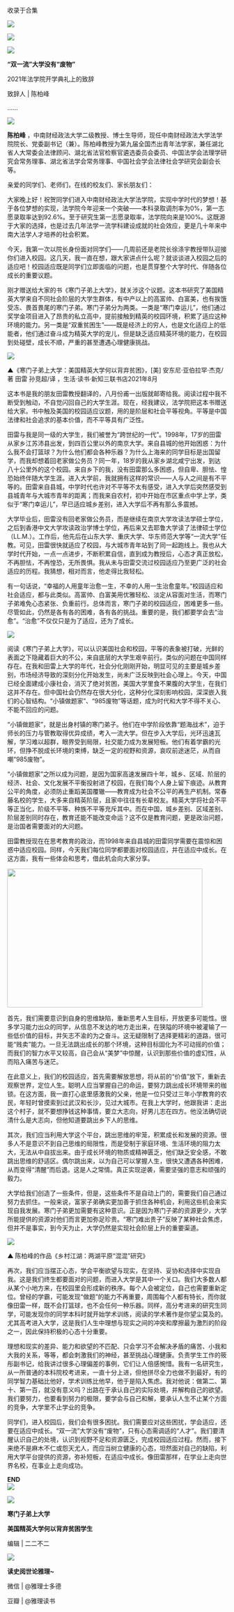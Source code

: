 

收录于合集

![](/images/49/2.png)

![](/images/49/3.jpeg)

  

![](/images/49/4.png)

**“双一流”大学没有“废物”**

  

2021年法学院开学典礼上的致辞

致辞人 | 陈柏峰

  

……

![](/images/49/5.jpeg)

 **陈柏峰**
，中南财经政法大学二级教授、博士生导师，现任中南财经政法大学法学院院长、党委副书记（兼）。陈柏峰教授为第九届全国杰出青年法学家，兼任湖北省人大常委会法律顾问、湖北省法官检察官遴选委员会委员、中国法学会法理学研究会常务理事、湖北省法学会常务理事、中国社会学会法律社会学研究会副会长等。

  

亲爱的同学们、老师们，在线的校友们、家长朋友们：

大家晚上好！祝贺同学们进入中南财经政法大学法学院，实现中学时代的梦想！基于各位梦想的实现，法学院今年迎来一个突破——本科录取调剂率为0%，第一志愿录取率达到92.6%。至于研究生第一志愿录取率，法学院向来是100%。这既源于大家的选择，也是过去几年法学一流学科建设成就的社会效应，更是几十年来中南大法学人才培养的社会积累。

今天，我第一次以院长身份面对同学们——几周前还是老院长徐涤宇教授带队迎接你们进入校园。这几天，我一直在想，跟大家讲点什么呢？就谈谈进入校园之后的适应吧！校园适应既是同学们立即面临的问题，也是贯穿整个大学时代、伴随各位成长的重要议题。

刚才赠送给大家的书《寒门子弟上大学》，就关涉这个议题。这本书研究了美国精英大学来自不同社会阶层的大学生群体，有中产以上的高富帅、白富美，也有挨饿受冻、畏首畏尾的寒门子弟。寒门子弟分为两类。一类是“寒门幸运儿”，他们通过奖学金项目进入了昂贵的私立高中，提前接触到精英的校园环境，积累了适应这种环境的能力。另一类是“双重贫困生”——既是经济上的穷人，也是文化适应上的低能者，他们通过奋斗成为精英大学的宠儿，但是缺乏适应精英环境的能力，在校园到处碰壁，成长不顺，严重的甚至遭遇心理健康挑战。

![](/images/49/6.jpeg)

▲《寒门子弟上大学：美国精英大学何以背弃贫困》，[美] 安东尼·亚伯拉罕·杰克/著 田雷 孙竞超/译 ，生活·读书·新知三联书店2021年8月

这本书是我的朋友田雷教授翻译的，八月份甫一出版就邮寄给我。阅读过程中我不断受到触动，不自觉闪回自己的大学生涯。现在，经我建议，法学院把这本书赠送给大家。书中触及美国的校园适应议题，用的是阶层和社会平等视角。平等是中国法律和社会追求的基本价值，而不平等具有广泛性。

田雷与我是同一级的大学生，我们被誉为“跨世纪的一代”。1998年，17岁的田雷从家乡江苏沛县出发，到四百公里以外的南京大学。来自县城的他开始困惑：为什么我不会打篮球？为什么他们都会各种乐器？为什么上海来的同学目标是出国留学，而我却想着回老家做公务员？同一年，18岁的我从家乡湖北咸宁出发，到达八十公里外的这个校园。来自乡下的我，没有田雷那么多困惑，但自卑、胆怯、惶恐始终伴随大学生涯。进入大学前，我就拥有这样的常识——人与人之间是有不平等的。田雷来自县城，中学时代也许对不平等不太有感受，进入大学后突然感受到县城青年与大城市青年的距离；而我来自农村，初中开始在市区重点中学上学，类似于“寒门幸运儿”，早已适应城乡差别，进入大学后不再有那么多震撼。

大学毕业后，田雷没有回老家做公务员，而是继续在南京大学攻读法学硕士学位，之后到香港中文大学攻读政治学博士学位，再后来又去耶鲁大学读了法律硕士学位（LL.M.）。工作后，他先后在山东大学、重庆大学、华东师范大学等“一流大学”任教。可见，田雷很快就适应了校园，与大城市青年站到了同一起跑线上。我也从大学时代开始，一点一点进步，不断积累自信，直到成为教授后，心态才真正放松，不再胆怯，不再惶恐，无所畏惧。我从未与田雷交流过校园适应乃至更广泛的社会适应的历程。我猜想，相对而言，他走得比我轻松。

有一句话说，“幸福的人用童年治愈一生，不幸的人用一生治愈童年。”校园适应和社会适应，都与此类似。高富帅、白富美用优雅轻松、淡定从容面对生活，而寒门子弟难免心态紧张、负重前行。总体而言，寒门子弟的校园适应，困难更多一些。尽管如此，仍然是各有各的困难，各有各的挑战。重要的是，我们都要学会去“治愈”。“治愈”不仅仅只是为了适应，还为了成长。

  
![](/images/49/7.jpeg)  

阅读《寒门子弟上大学》，可以认识美国社会和校园，平等的表象被打破，光鲜的表面之下隐藏着巨大的不公，来自底层的大学生艰辛前行。类似的问题在中国同样存在。在我和田雷上大学的年代，社会分化刚刚开始，明显可见的主要是城乡差别，市场经济导致的深刻分化开始发生，尚未广泛反映到社会心理上。今天，中国已经全面建成小康社会，消灭了绝对贫困，美国大学里食不果腹的大学生，在我们这并不存在。但中国社会仍然存在很大分化，这种分化深刻影响校园，深深嵌入我们的心智结构。“小镇做题家”、“985废物”等话题，成为时代和大学不得不关心、不能不回应的问题。

“小镇做题家”，就是出身村镇的寒门弟子。他们在中学阶段依靠“题海战术”，迫于师长的压力与管教取得优异成绩，考入一流大学。但在步入大学后，光环迅速瓦解，学习难以超群，眼界受到局限，社交能力成为发展短板。他们有着学霸的光环，但挣不脱成长环境的束缚，缺乏一定的视野和资源，哀叹前途迷茫，从而自嘲“985废物”。

“小镇做题家”之所以成为问题，是因为国家高速发展四十年，城乡、区域、阶层的经济、社会、文化发展不平衡投射进了校园，在我们每个人身上留下痕迹。从教育公平的角度，必须防止重蹈美国覆辙——教育成为社会不公平的再生产机制。常春藤名校的学生，大多来自精英阶层，且家中往往有长辈校友。精英大学将社会不平等正当化，阶级不平等、种族不平等充斥其中。而在中国，城乡差别、区域差别、阶层差别同时存在，教育还能不能改变命运？这不仅是教育问题，更是政治问题，是治国者需要面对的大问题。

田雷教授现在在思考教育的政治，而1998年来自县城的田雷同学需要在震惊和困惑中适应校园。同样，今天我们每位同学都要面对校园适应，并在适应中成长。在这方面，我有一些体会和思考，借此机会向大家分享。

<img src='/images/49/8.jpeg' width='448' height='319' />

首先，我们需要意识到自身的思维缺陷，重新思考人生目标，开放更多可能性。很多学习能力出众的同学，从信息不发达的地方走出来，在狭隘的环境中被灌输了一些低价值的目标，并矢志不渝的为之奋斗。这无疑限制了选择更精彩的道路，很可能“贱卖”能力。一旦无法跳出成长的那个环境，这种目标固化为不可动摇的价值；而我们的智力水平又较高，自己会从“美梦”中惊醒，认识到那些价值的虚幻性，从而陷入痛苦与迷茫。

在此意义上，我们的校园适应，首先需要解放思想，将从前的“价值”放下，重新去观察世界，定位人生。聪明人应当掌握自己的命运，要努力跳出成长环境带来的枷锁。在这方面，我一直打心底里感激我的父亲，他是一位只受过三年小学教育的农民，年轻时曾摸索到过武汉和长沙，见过大城市。在我上大学时，他跟我讲：走出这个村子，就不要想挣钱这种事情，要立大志向，好男儿志在四方。他没法确切说清什么是大志向，但他知道要跳出乡下人的思维。

其次，我们应当利用大学这个平台，跳出思维的牢笼，积累成长和发展的资源。很多人不是意识不到自己思维的局限性，而是受制于家庭环境、生活环境的阻力太大，无法从中自拔出来。由于成长环境的物质或精神匮乏，他们缺乏安全感，不敢跳出思维的舒适区。偶尔跳出来，以为自己可以掌握人生，很快又遭遇各种困难，从而变得“清醒”而后退。这是人之常情。真正实现逆袭，需要坚强的意志和顽强的毅力。

大学给我们创造了一些条件，但是，这些条件不是自动上门的，需要我们自己通过努力去抓住。一般来说，富家子弟确实更加善于抓住各种机会，利用这些机会来实现自我发展。寒门子弟更加需要有这种意识。正是因为寒门子弟的资源更少，大学所能提供的资源对他们而言更加弥足珍贵。“寒门难出贵子”反映了某种社会焦虑，但并不是事实，到今天为止，大学仍然是实现社会阶层上升的重要渠道。

![](/images/49/9.jpeg)

▲ 陈柏峰的作品《乡村江湖：两湖平原“混混”研究》

再次，我们应当摆正心态，学会平衡欲望与现实，在坚持、妥协和选择中实现自我。这是我们终生都要面对的问题，而进入大学是其中一个关口。我们大多数人都从某个小地方来，在校园里会形成新的秩序。每个人会被定位，自己也需要重新定位。曾经的学霸，可能发现“做题”的能力不再重要，周围每个人都有特长，而你就像田雷一样，既不会打篮球，也不会任何一种乐器。同样，高分考进来的研究生同学，可能发现你的同学本科时就开始学术训练，阅读的学术著作是你望尘莫及的。尤其高考进入大学，这是我们人生中理想与现实之间的冲突和摩擦最为激烈的阶段之一，因此保持积极的心态十分重要。

理想和现实的差异、能力和欲望的不匹配、只会学习不会解决矛盾的痛苦、小我和大我的关系，等等，都会刺激我们的神经，甚至挑战心理健康。负责学生工作的筱彤副书记，给我讲过很多心理偏差的事例，它们让人倍感惋惜。我有一名研究生，从一所普通的本科院校考进来，一直十分上进，但他拼尽全力也做不到最好，有的同学智力基础比他好，学术训练比他早，他于是陷入焦虑。我对他说：做第二、第十、第一百，就没有意义吗？出路在于承认自己的实际处境，并解构自己的欲望。我们要努力，也要看到努力的极限，要学会与自己和解，要承认人生不止某个方面的竞争，大学里不止学业的竞争。

同学们，进入校园后，我们会有很多困扰。我们需要应对这些困扰，学会适应，还要在适应中成长。“双一流”大学没有“废物”，只有心态需调适的“人才”。我们要清醒认识自己的处境，认识到视野不足和资源匮乏，完成校园适应过程。然而，接下来绝不是麻木不仁或怨天尤人，而应当树立健康的心态，坦然面对自己的缺陷，利用大学平台提供的资源，弥补短板，在适应中成长。像田雷那样，在学业上走向世界名校，在事业上走向成功。

 **END**  
![](/images/49/10.png)  

![](/images/49/11.jpeg)

 **寒门子弟上大学**

 **美国精英大学何以背弃贫困学生**

  

编辑 | 二二不二

  

![](/images/49/12.png)  

 **读史阅世论雅理~**

微信 | @雅理士多德

豆瓣 | @雅理读书

  

